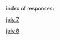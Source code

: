 index of responses:

[july 7](https://github.com/jlam01/responses/blob/master/july7.md)

[july 8](https://google.com)
